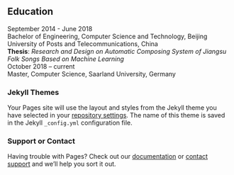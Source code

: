   
  
  
## Education
September 2014 - June 2018  
Bachelor of Engineering, Computer Science and Technology, Beijing University of Posts and Telecommunications, China  
**Thesis**: *Research and Design on Automatic Composing System of Jiangsu Folk Songs Based on Machine Learning*  
October 2018 – current  
Master, Computer Science, Saarland University, Germany

### Jekyll Themes

Your Pages site will use the layout and styles from the Jekyll theme you have selected in your [repository settings](https://github.com/yuuu14/yuuu14.github.io/settings). The name of this theme is saved in the Jekyll `_config.yml` configuration file.

### Support or Contact

Having trouble with Pages? Check out our [documentation](https://help.github.com/categories/github-pages-basics/) or [contact support](https://github.com/contact) and we’ll help you sort it out.
